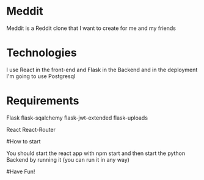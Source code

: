 # Meddit

Meddit is a Reddit clone that I want to create for me and my friends


# Technologies

I use React in the front-end and Flask in the Backend and in the deployment I'm going to use Postgresql

# Requirements
Flask
flask-sqalchemy
flask-jwt-extended
flask-uploads

React
React-Router

#How to start

You should start the react app with npm start and then start the python Backend by running it (you can run it in any way)


#Have Fun!
